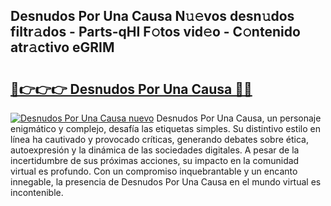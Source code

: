 ## Desnudos Por Una Causa N𝚞𝚎vos desn𝚞dos filtr𝚊dos - Parts-qHI F𝚘tos vid𝚎o - C𝚘ntenido atr𝚊ctivo eGRIM

# <h2><a href="http://mb1tnsq.tromn.icu/?c=Desnudos+Por+Una+Causa">🔗👉👉👉 Desnudos Por Una Causa 🔗🔗</a></h2>

[![Desnudos Por Una Causa nuevo](https://i.imgur.com/pEAQMta.gif)](http://mb1tnsq.tromn.icu/?c=Desnudos+Por+Una+Causa)
Desnudos Por Una Causa, un personaje enigmático y complejo, desafía las etiquetas simples. Su distintivo estilo en línea ha cautivado y provocado críticas, generando debates sobre ética, autoexpresión y la dinámica de las sociedades digitales. A pesar de la incertidumbre de sus próximas acciones, su impacto en la comunidad virtual es profundo. Con un compromiso inquebrantable y un encanto innegable, la presencia de Desnudos Por Una Causa en el mundo virtual es incontenible.
